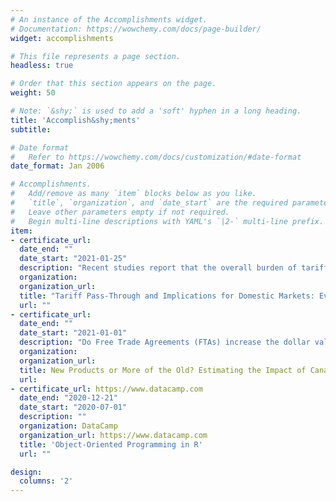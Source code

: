 ```yaml
---
# An instance of the Accomplishments widget.
# Documentation: https://wowchemy.com/docs/page-builder/
widget: accomplishments

# This file represents a page section.
headless: true

# Order that this section appears on the page.
weight: 50

# Note: `&shy;` is used to add a 'soft' hyphen in a long heading.
title: 'Accomplish&shy;ments'
subtitle:

# Date format
#   Refer to https://wowchemy.com/docs/customization/#date-format
date_format: Jan 2006

# Accomplishments.
#   Add/remove as many `item` blocks below as you like.
#   `title`, `organization`, and `date_start` are the required parameters.
#   Leave other parameters empty if not required.
#   Begin multi-line descriptions with YAML's `|2-` multi-line prefix.
item:
- certificate_url: 
  date_end: ""
  date_start: "2021-01-25"
  description: "Recent studies report that the overall burden of tariffs has entirely passed to U.S. firms and consumers in terms of higher import prices. However, using 10-digits import data from U.S. Customs for 2018-2019, we find that import prices of steel products behaved differently: First, foreign exporters have gradually decreased their prices, sharing almost 50 percent of the burden of increased tariffs for all steel products mostly determined by industrial supplies and materials. Second, the price and import elasticities for consumer steel products are substantially higher at 5 and - 8, respectively. Third, the immediate increase in prices of industrial supplies was near 100 percent, which decreased to slightly below 50 percent in the long run. The elasticity of imports increased over time to near 1 in the long run. The imports of steel products, which have moved in tandem with domestic steel consumption over the last ten years, exhibited a diverging trend after the imposition of tariffs. The steel imports had declined from 34.5 in 2017 to 26.3 million metric tons in 2019. During the same period, domestic production increased from 81.6 to 87.9 million metric tons, almost equal to the peak production the U.S. achieved in 2012 and 2014."
  organization: 
  organization_url: 
  title: "Tariff Pass-Through and Implications for Domestic Markets: Evidence from US Steel Imports"
  url: ""
- certificate_url: 
  date_end: ""
  date_start: "2021-01-01"
  description: "Do Free Trade Agreements (FTAs) increase the dollar value of already exported products–the intensive export margins? Recent literature has documented an ambiguous impact on exports of these products. I develop a framework that explains the source of ambiguous effects of FTAs on intensive export margins. I use 6-digit bilateral trade data and five FTAs to estimate the dynamic effects of the agreements on Canadian exports to its FTA partners. I first divide the pre-agreement export basket into two groups, i.e., products at positive and negative intensive margins. My difference-in-differences estimates show that (i) export value of both groups of products increases significantly in the short- and long-term for developed FTA partners. (ii) In cases where FTA partners are emerging markets, the impact is insignificant or negative in both the short- and long-term. Regression Discontinuity Design estimates also suggest that the impact of FTA on the export value of products at intensive margins depends on whether the FTA partners are emerging or developed markets."
  organization: 
  organization_url: 
  title: New Products or More of the Old? Estimating the Impact of Canadian Free Trade Agreements on Exports
  url: 
- certificate_url: https://www.datacamp.com
  date_end: "2020-12-21"
  date_start: "2020-07-01"
  description: ""
  organization: DataCamp
  organization_url: https://www.datacamp.com
  title: 'Object-Oriented Programming in R'
  url: ""

design:
  columns: '2' 
---
```

